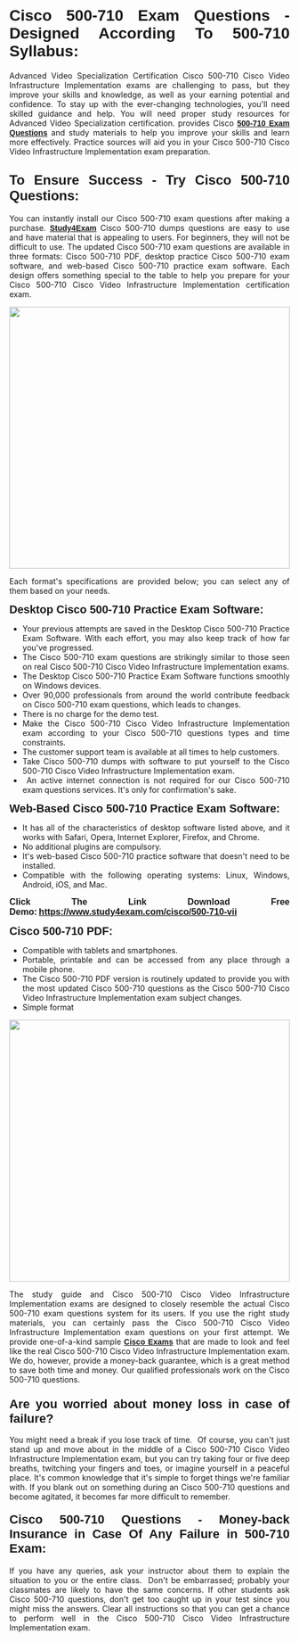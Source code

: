 <h1 style="text-align: justify;"><span style="font-family:Tahoma,Geneva,sans-serif;"><strong>Cisco 500-710 Exam Questions - Designed According To 500-710 Syllabus:</strong></span></h1>

<p style="text-align: justify;">Advanced Video Specialization Certification Cisco 500-710 Cisco Video Infrastructure Implementation exams are challenging to pass, but they improve your skills and knowledge, as well as your earning potential and confidence. To stay up with the ever-changing technologies, you'll need skilled guidance and help. You will need proper study resources for Advanced Video Specialization certification. provides Cisco <span style="font-family:Tahoma,Geneva,sans-serif;"><a href="https://www.study4exam.com/cisco/500-710-vii"><strong>500-710 Exam Questions</strong></a></span> and study materials to help you improve your skills and learn more effectively. Practice sources will aid you in your Cisco 500-710 Cisco Video Infrastructure Implementation exam preparation.</p>

<h2 style="text-align: justify;"><strong><span style="font-size:24px;"><span style="font-family:Tahoma,Geneva,sans-serif;">To Ensure Success - Try Cisco 500-710 Questions:</span></span></strong></h2>

<p style="text-align: justify;">You can instantly install our Cisco 500-710 exam questions after making a purchase. <span style="font-family:Tahoma,Geneva,sans-serif;"><a href="https://www.study4exam.com/"><strong>Study4Exam</strong></a></span> Cisco 500-710 dumps questions are easy to use and have material that is appealing to users. For beginners, they will not be difficult to use. The updated Cisco 500-710 exam questions are available in three formats: Cisco 500-710 PDF, desktop practice Cisco 500-710 exam software, and web-based Cisco 500-710 practice exam software. Each design offers something special to the table to help you prepare for your Cisco 500-710 Cisco Video Infrastructure Implementation certification exam.</p>

<p style="text-align: justify;"><a href="https://www.study4exam.com/cisco/500-710-vii"><img alt="" src="https://lh3.googleusercontent.com/pw/AM-JKLUFUhNRTSGRbn-e5bU2rTm44yvQNOtZycqGVmZk1IYhIOx7AgPGV0HNuDno6pU6Y87xhOROtcf0ClrFKUPl0tiLb8-bptCMyHA5NSSNYQBa79H7lZPR9dJGh_Uceu2U7gTgc3Sfx2nyqt08AnUFOI4z=w1366-h494-no?authuser=0" style="width: 100%; height: 470px;" /></a></p>

<p style="text-align: justify;">Each format's specifications are provided below; you can select any of them based on your needs.</p>

<p style="text-align: justify;"><span style="font-family:Tahoma,Geneva,sans-serif;"><span style="font-size:20px;"><strong>Desktop Cisco 500-710 Practice Exam Software:</strong></span></span></p>

<ul>
	<li style="text-align: justify;">Your previous attempts are saved in the Desktop Cisco 500-710 Practice Exam Software. With each effort, you may also keep track of how far you've progressed.</li>
	<li style="text-align: justify;">The Cisco 500-710 exam questions are strikingly similar to those seen on real Cisco 500-710 Cisco Video Infrastructure Implementation exams.</li>
	<li style="text-align: justify;">The Desktop Cisco 500-710 Practice Exam Software functions smoothly on Windows devices.</li>
	<li style="text-align: justify;">Over 90,000 professionals from around the world contribute feedback on Cisco 500-710 exam questions, which leads to changes.</li>
	<li style="text-align: justify;">There is no charge for the demo test.</li>
	<li style="text-align: justify;">Make the Cisco 500-710 Cisco Video Infrastructure Implementation exam according to your Cisco 500-710 questions types and time constraints. </li>
	<li style="text-align: justify;">The customer support team is available at all times to help customers.</li>
	<li style="text-align: justify;">Take Cisco 500-710 dumps with software to put yourself to the Cisco 500-710 Cisco Video Infrastructure Implementation exam.</li>
	<li style="text-align: justify;"> An active internet connection is not required for our Cisco 500-710 exam questions services. It's only for confirmation's sake.</li>
</ul>

<p style="text-align: justify;"><span style="font-family:Tahoma,Geneva,sans-serif;"><span style="font-size:20px;"><strong>Web-Based Cisco 500-710 Practice Exam Software:</strong></span></span></p>

<ul>
	<li style="text-align: justify;">It has all of the characteristics of desktop software listed above, and it works with Safari, Opera, Internet Explorer, Firefox, and Chrome.</li>
	<li style="text-align: justify;">No additional plugins are compulsory.</li>
	<li style="text-align: justify;">It's web-based Cisco 500-710 practice software that doesn't need to be installed.</li>
	<li style="text-align: justify;">Compatible with the following operating systems: Linux, Windows, Android, iOS, and Mac.</li>
</ul>

<p style="text-align: justify;"><strong><span style="font-family:Tahoma,Geneva,sans-serif;"><span style="font-size:16px;">Click The Link Download Free Demo:</span></span> <span style="font-family:Tahoma,Geneva,sans-serif;"><span style="font-size:16px;"><a href="https://www.study4exam.com/cisco/500-710-vii">https://www.study4exam.com/cisco/500-710-vii</a></span></span></strong></p>

<p style="text-align: justify;"><span style="font-family:Tahoma,Geneva,sans-serif;"><span style="font-size:20px;"><strong>Cisco 500-710 PDF:</strong></span></span></p>

<ul>
	<li style="text-align: justify;">Compatible with tablets and smartphones. </li>
	<li style="text-align: justify;">Portable, printable and can be accessed from any place through a mobile phone. </li>
	<li style="text-align: justify;">The Cisco 500-710 PDF version is routinely updated to provide you with the most updated Cisco 500-710 questions as the Cisco 500-710 Cisco Video Infrastructure Implementation exam subject changes.</li>
	<li style="text-align: justify;">Simple format</li>
</ul>

<p><a href="https://www.study4exam.com/cisco/500-710-vii"><img alt="" src="https://lh3.googleusercontent.com/pw/AM-JKLXCTqM5oPBtkTKGoq5w9fB54SpeWXt6rvoveRBTu-dr0cYRYjxMwxdtPaaAS2m1uL29XePqfF3VqrYnNlU8DAGe9nsu7ynwvEDEo0qikV8f_LRK0IfF11pPe0BlbI8x16_W812JoQFhmIuBq_wgBLdY=w1139-h617-no?authuser=0" style="width: 100%; height: 470px;" /></a></p>

<p style="text-align: justify;">The study guide and Cisco 500-710 Cisco Video Infrastructure Implementation exams are designed to closely resemble the actual Cisco 500-710 exam questions system for its users. If you use the right study materials, you can certainly pass the Cisco 500-710 Cisco Video Infrastructure Implementation exam questions on your first attempt. We provide one-of-a-kind sample <span style="font-family:Tahoma,Geneva,sans-serif;"><a href="https://www.study4exam.com/cisco-exams"><strong>Cisco Exams</strong></a></span> that are made to look and feel like the real Cisco 500-710 Cisco Video Infrastructure Implementation exam. We do, however, provide a money-back guarantee, which is a great method to save both time and money. Our qualified professionals work on the Cisco 500-710 questions.</p>

<h3 style="text-align: justify;"><span style="font-family:Tahoma,Geneva,sans-serif;"><span style="font-size:22px;"><strong>Are you worried about money loss in case of failure?</strong></span></span></h3>

<p style="text-align: justify;">You might need a break if you lose track of time.  Of course, you can't just stand up and move about in the middle of a Cisco 500-710 Cisco Video Infrastructure Implementation exam, but you can try taking four or five deep breaths, twitching your fingers and toes, or imagine yourself in a peaceful place. It's common knowledge that it's simple to forget things we're familiar with. If you blank out on something during an Cisco 500-710 questions and become agitated, it becomes far more difficult to remember.</p>

<h4 style="text-align: justify;"><span style="font-size:22px;"><strong><span style="font-family:Tahoma,Geneva,sans-serif;">Cisco 500-710 Questions - Money-back Insurance in Case Of Any Failure in 500-710 Exam:</span></strong></span></h4>

<p style="text-align: justify;">If you have any queries, ask your instructor about them to explain the situation to you or the entire class.  Don't be embarrassed; probably your classmates are likely to have the same concerns. If other students ask Cisco 500-710 questions, don't get too caught up in your test since you might miss the answers. Clear all instructions so that you can get a chance to perform well in the Cisco 500-710 Cisco Video Infrastructure Implementation exam.</p>
